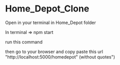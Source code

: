 # Home_Depot_Clone

Open in your terminal in Home_Depot folder


In terminal => npm start

run this command

then go to your browser and copy paste this url "http://localhost:5000/homedepot"  (without quotes")


